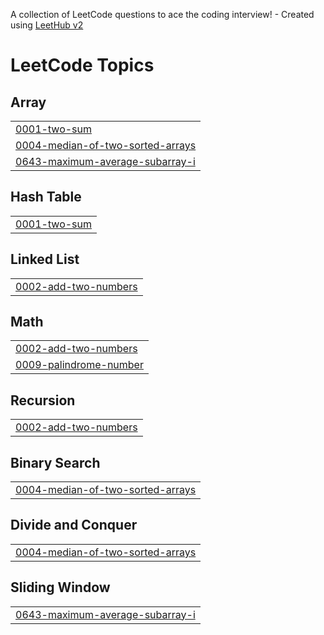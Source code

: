 A collection of LeetCode questions to ace the coding interview! - Created using [LeetHub v2](https://github.com/arunbhardwaj/LeetHub-2.0)
<!---LeetCode Topics Start-->
# LeetCode Topics
## Array
|  |
| ------- |
| [0001-two-sum](https://github.com/AjithkumarDhulipalla/leetcode/tree/master/0001-two-sum) |
| [0004-median-of-two-sorted-arrays](https://github.com/AjithkumarDhulipalla/leetcode/tree/master/0004-median-of-two-sorted-arrays) |
| [0643-maximum-average-subarray-i](https://github.com/AjithkumarDhulipalla/leetcode/tree/master/0643-maximum-average-subarray-i) |
## Hash Table
|  |
| ------- |
| [0001-two-sum](https://github.com/AjithkumarDhulipalla/leetcode/tree/master/0001-two-sum) |
## Linked List
|  |
| ------- |
| [0002-add-two-numbers](https://github.com/AjithkumarDhulipalla/leetcode/tree/master/0002-add-two-numbers) |
## Math
|  |
| ------- |
| [0002-add-two-numbers](https://github.com/AjithkumarDhulipalla/leetcode/tree/master/0002-add-two-numbers) |
| [0009-palindrome-number](https://github.com/AjithkumarDhulipalla/leetcode/tree/master/0009-palindrome-number) |
## Recursion
|  |
| ------- |
| [0002-add-two-numbers](https://github.com/AjithkumarDhulipalla/leetcode/tree/master/0002-add-two-numbers) |
## Binary Search
|  |
| ------- |
| [0004-median-of-two-sorted-arrays](https://github.com/AjithkumarDhulipalla/leetcode/tree/master/0004-median-of-two-sorted-arrays) |
## Divide and Conquer
|  |
| ------- |
| [0004-median-of-two-sorted-arrays](https://github.com/AjithkumarDhulipalla/leetcode/tree/master/0004-median-of-two-sorted-arrays) |
## Sliding Window
|  |
| ------- |
| [0643-maximum-average-subarray-i](https://github.com/AjithkumarDhulipalla/leetcode/tree/master/0643-maximum-average-subarray-i) |
<!---LeetCode Topics End-->